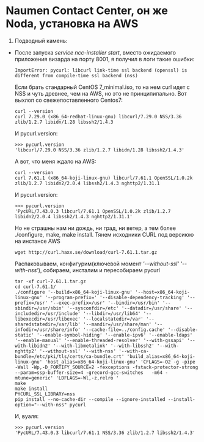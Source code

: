 # Naumen Contact Center, он же Noda, установка на AWS
1. Подводный камень:
  - После запуска *service ncc-installer start*, вместо ожидаемого приложения визарда на порту 8001, я получил в логи такие ошибки:
      ```
      ImportError: pycurl: libcurl link-time ssl backend (openssl) is different from compile-time ssl backend (nss)
      ```
    Если брать стандарный CentOS 7_minimal.iso, то на  нем curl идет с NSS и чуть древнее, чем на AWS, но это не принципипально. Вот выхлоп со свежепоставленного Centos7:
      ```
      curl --version
      curl 7.29.0 (x86_64-redhat-linux-gnu) libcurl/7.29.0 NSS/3.36 zlib/1.2.7 libidn/1.28 libssh2/1.4.3
      ```
    И pycurl.version:
      ```
      >>> pycurl.version
      'libcurl/7.29.0 NSS/3.36 zlib/1.2.7 libidn/1.28 libssh2/1.4.3'
      ```
    А вот, что меня ждало на AWS:
      ```
      curl --version
      curl 7.61.1 (x86_64-koji-linux-gnu) libcurl/7.61.1 OpenSSL/1.0.2k zlib/1.2.7 libidn2/2.0.4 libssh2/1.4.3 nghttp2/1.31.1
      ```
    И pycurl.version:
      ```
      >>> pycurl.version
      'PycURL/7.43.0.3 libcurl/7.61.1 OpenSSL/1.0.2k zlib/1.2.7 libidn2/2.0.4 libssh2/1.4.3 nghttp2/1.31.1'
      ```
    Но не страшны нам ни дождь, ни град, ни ветер, а тем более ./configure, make, make install. 
    Тянем исходники CURL под версиюю на инстансе AWS
      ```
      wget http://curl.haxx.se/download/curl-7.61.1.tar.gz
      ```
    Распаковываем, конфигурим(ключевой момент *'--without-ssl' '--with-nss'*), собираем, инсталим и пересобираем pycurl
      ```
      tar -xf curl-7.61.1.tar.gz
      cd curl-7.61.1/
      ./configure '--build=x86_64-koji-linux-gnu' '--host=x86_64-koji-linux-gnu' '--program-prefix=' '--disable-dependency-tracking' '--prefix=/usr' '--exec-prefix=/usr' '--bindir=/usr/bin' '--sbindir=/usr/sbin' '--sysconfdir=/etc' '--datadir=/usr/share' '--includedir=/usr/include' '--libdir=/usr/lib64' '--libexecdir=/usr/libexec' '--localstatedir=/var' '--sharedstatedir=/var/lib' '--mandir=/usr/share/man' '--infodir=/usr/share/info' '--cache-file=../config.cache' '--disable-static' '--enable-symbol-hiding' '--enable-ipv6' '--enable-ldaps' '--enable-manual' '--enable-threaded-resolver' '--with-gssapi' '--with-libidn2' '--with-libmetalink' '--with-libssh2' '--with-nghttp2' '--without-ssl' '--with-nss' '--with-ca-bundle=/etc/pki/tls/certs/ca-bundle.crt' 'build_alias=x86_64-koji-linux-gnu' 'host_alias=x86_64-koji-linux-gnu' 'CFLAGS=-O2 -g -pipe -Wall -Wp,-D_FORTIFY_SOURCE=2 -fexceptions -fstack-protector-strong --param=ssp-buffer-size=4 -grecord-gcc-switches   -m64 -mtune=generic' 'LDFLAGS=-Wl,-z,relro '
      make
      make install
      PYCURL_SSL_LIBRARY=nss
      pip install --no-cache-dir --compile --ignore-installed --install-option="--with-nss" pycurl
      ```
    И, вуаля:
      ```
      >>> pycurl.version
      'PycURL/7.43.0.3 libcurl/7.61.1 NSS/3.36 zlib/1.2.7 libssh2/1.4.3'
      ```
      
      
      
      
    
  
    
